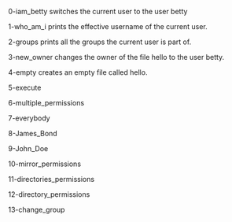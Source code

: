 0-iam_betty switches the current user to the user betty

1-who_am_i prints the effective username of the current user.

2-groups prints all the groups the current user is part of.

3-new_owner changes the owner of the file hello to the user betty.

4-empty creates an empty file called hello.

5-execute

6-multiple_permissions

7-everybody

8-James_Bond

9-John_Doe

10-mirror_permissions

11-directories_permissions

12-directory_permissions

13-change_group